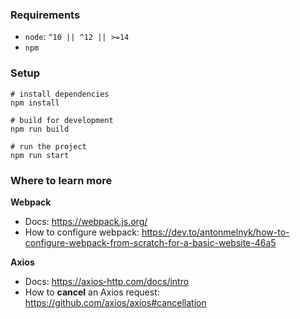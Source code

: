 ### Requirements

- `node`: `^10 || ^12 || >=14`
- `npm` 

### Setup
 ```
 # install dependencies
 npm install

 # build for development
 npm run build

 # run the project
 npm run start
 ```

### Where to learn more

**Webpack**
- Docs: https://webpack.js.org/
- How to configure webpack: https://dev.to/antonmelnyk/how-to-configure-webpack-from-scratch-for-a-basic-website-46a5

**Axios**
- Docs: https://axios-http.com/docs/intro
- How to **cancel** an Axios request: https://github.com/axios/axios#cancellation